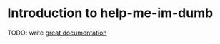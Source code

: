 # Introduction to help-me-im-dumb

TODO: write [great documentation](http://jacobian.org/writing/what-to-write/)
